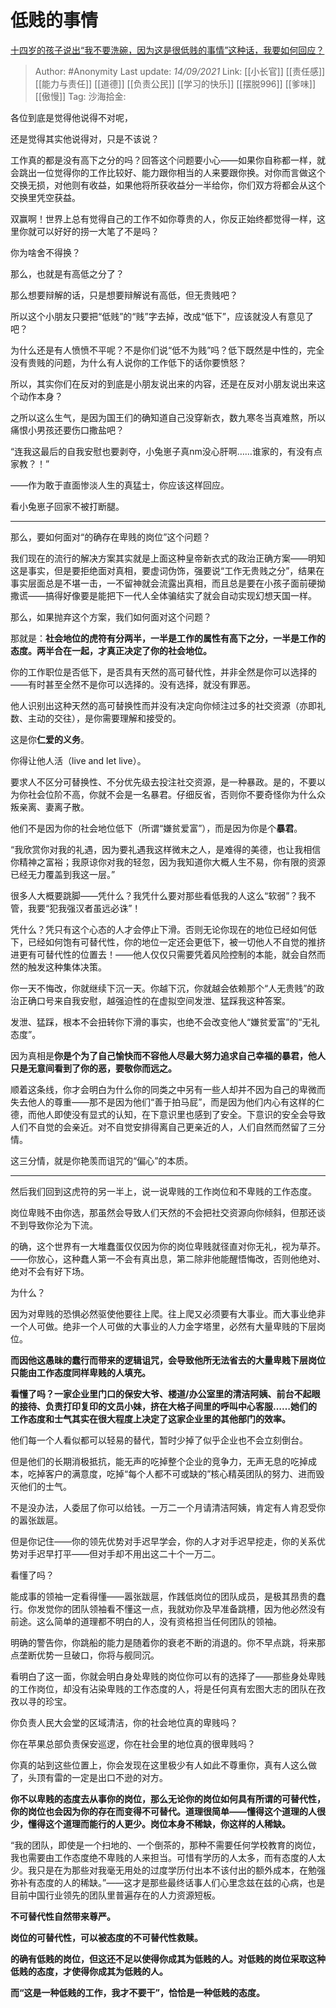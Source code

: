 # 低贱的事情
[十四岁的孩子说出“我不要洗碗，因为这是很低贱的事情”这种话，我要如何回应？](https://www.zhihu.com/question/356835825/answer/955654925)

> Author: #Anonymity
> Last update: *14/09/2021*
> Link: [[小长官]] [[责任感]] [[能力与责任]] [[道德]] [[负责公民]]  [[学习的快乐]] [[摆脱996]] [[爹味]] [[傲慢]]
> Tag:
> 沙海拾金:

各位到底是觉得他说得不对呢，

还是觉得其实他说得对，只是不该说？

工作真的都是没有高下之分的吗？回答这个问题要小心——如果你自称都一样，就会跳出一位觉得你的工作比较好、能力跟你相当的人来要跟你换。对你而言做这个交换无损，对他则有收益，如果他将所获收益分一半给你，你们双方将都会从这个交换里凭空获益。

双赢啊！世界上总有觉得自己的工作不如你尊贵的人，你反正始终都觉得一样，这里你就可以好好的捞一大笔了不是吗？

你为啥舍不得换？

那么，也就是有高低之分了？

那么想要辩解的话，只是想要辩解说有高低，但无贵贱吧？

所以这个小朋友只要把“低贱”的“贱”字去掉，改成“低下”，应该就没人有意见了吧？

为什么还是有人愤愤不平呢？不是你们说“低不为贱”吗？低下既然是中性的，完全没有贵贱的问题，为什么有人说你的工作低下的话你要愤怒？

所以，其实你们在反对的到底是小朋友说出来的内容，还是在反对小朋友说出来这个动作本身？

之所以这么生气，是因为国王们的确知道自己没穿新衣，数九寒冬当真难熬，所以痛恨小男孩还要伤口撒盐吧？

“连我这最后的自我安慰也要剥夺，小兔崽子真nm没心肝啊……谁家的，有没有点家教？！”

——作为敢于直面惨淡人生的真猛士，你应该这样回应。

看小兔崽子回家不被打断腿。

---

那么，要如何面对“的确存在卑贱的岗位”这个问题？

我们现在的流行的解决方案其实就是上面这种皇帝新衣式的政治正确方案——明知这是事实，但是要拒绝面对真相，要虚词伪饰，强要说“工作无贵贱之分”，结果在事实层面总是不堪一击，一不留神就会流露出真相，而且总是要在小孩子面前硬拗撒谎——搞得好像要是能把下一代人全体骗结实了就会自动实现幻想天国一样。

那么，如果抛弃这个方案，我们如何面对这个问题？

那就是：**社会地位的虎符有分两半，一半是工作的属性有高下之分，一半是工作的态度。两半合在一起，才真正决定了你的社会地位。**

你的工作职位是否低下，是否具有天然的高可替代性，并非全然是你可以选择的——有时甚至全然不是你可以选择的。没有选择，就没有罪恶。

他人识别出这种天然的高可替换性而并没有决定向你倾注过多的社交资源（亦即礼数、主动的交往），是你需要理解和接受的。

这是你**仁爱的义务**。

你得让他人活（live and let live）。

要求人不区分可替换性、不分优先级去投注社交资源，是一种暴政。是的，不要以为你社会位阶不高，你就不会是一名暴君。仔细反省，否则你不要奇怪你为什么众叛亲离、妻离子散。

他们不是因为你的社会地位低下（所谓“嫌贫爱富”），而是因为你是个**暴君**。

“我欣赏你对我的礼遇，因为要礼遇我这样微末之人，是难得的美德，也让我相信你精神之富裕；我原谅你对我的轻忽，因为我知道你大概人生不易，你有限的资源已经无力覆盖到我这一层。”

很多人大概要跳脚——凭什么？我凭什么要对那些看低我的人这么“软弱”？我不管，我要“犯我强汉者虽远必诛”！

凭什么？凭只有这个心态的人才会停止下滑。否则无论你现在的地位已经如何低下，已经如何饱有可替代性，你的地位一定还会更低下，被一切他人不自觉的推挤进更有可替代性的位置去！——他人仅仅只需要凭着风险控制的本能，就会自然而然的触发这种集体决策。

你一天不悔改，你就继续下沉一天。你越下沉，你就越会依赖那个“人无贵贱”的政治正确口号来自我安慰，越强迫性的在虚拟空间发泄、猛踩我这种答案。

发泄、猛踩，根本不会扭转你下滑的事实，也绝不会改变他人“嫌贫爱富”的“无礼态度”。

因为真相是**你是个为了自己愉快而不容他人尽最大努力追求自己幸福的暴君，他人只是无意间看到了你的恶，要敬你而远之。**

顺着这条线，你才会明白为什么你的同类之中另有一些人却并不因为自己的卑微而失去他人的尊重——那不是因为他们“善于拍马屁”，而是因为他们内心有这样的仁德，而他人即使没有显式的认知，在下意识里也感到了安全。下意识的安全会导致人们不自觉的会亲近。对不自觉安排得离自己更亲近的人，人们自然而然留了三分情。

这三分情，就是你艳羡而诅咒的“偏心”的本质。

---

然后我们回到这虎符的另一半上，说一说卑贱的工作岗位和不卑贱的工作态度。

岗位卑贱不由你选，那虽然会导致人们天然的不会把社交资源向你倾斜，但那还谈不到导致你沦为下流。

的确，这个世界有一大堆蠢蛋仅仅因为你的岗位卑贱就径直对你无礼，视为草芥。——你放心，这种蠢人第一不会有真出息，第二除非他能醒悟悔改，否则他绝对、绝对不会有好下场。

为什么？

因为对卑贱的恐惧必然驱使他要往上爬。往上爬又必须要有大事业。而大事业绝非一个人可做。绝非一个人可做的大事业的人力金字塔里，必然有大量卑贱的下层岗位。

**而因他这愚昧的蠢行而带来的逻辑诅咒，会导致他所无法省去的大量卑贱下层岗位只能由工作态度同样卑贱的人填充。**

**看懂了吗？一家企业里门口的保安大爷、楼道/办公室里的清洁阿姨、前台不起眼的接待、负责打印复印的文员小妹，挤在大格子间里的呼叫中心客服……她们的工作态度和士气其实在很大程度上决定了这家企业里的其他部门的效率。**

他们每一个人看似都可以轻易的替代，暂时少掉了似乎企业也不会立刻倒台。

但是他们的长期消极抵抗，能无声的吃掉整个企业的竞争力，无声无息的吃掉成本，吃掉客户的满意度，吃掉“每个人都不可或缺的”核心精英团队的努力、进而毁灭他们的士气。

不是没办法，人委屈了你可以给钱。一万二一个月请清洁阿姨，肯定有人肯忍受你的嚣张跋扈。

但是你记住——你的领先优势对手迟早学会，你的人才对手迟早挖走，你的关系优势对手迟早打平——但对手却不用出这二十个一万二。

看懂了吗？

能成事的领袖一定看得懂——嚣张跋扈，作践低岗位的团队成员，是极其昂贵的蠢行。你发觉你的团队领袖看不懂这一点，我就劝你及早准备跳槽，因为他必然没有前途。这么简单的道理都不明白的人，没有资格担当任何团队的领袖。

明确的警告你，你跳船的能力是随着你的衰老不断的消退的。你不早点跳，将来那点垄断优势一旦破口，你将与舰同沉。

看明白了这一面，你就会明白身处卑贱的岗位你可以有的选择了——那些身处卑贱的工作岗位，却没有沾染卑贱的工作态度的人，将是任何真有宏图大志的团队在孜孜以寻的珍宝。

你负责人民大会堂的区域清洁，你的社会地位真的卑贱吗？

你在苹果总部负责保安巡逻，你在社会里的地位真的很卑贱吗？

你真的站到这些位置上，你会发现在这里极少有人如此不尊重你，真有人这么做了，头顶有雷的一定是出口不逊的对方。

**你不以卑贱的态度去从事你的岗位，那么无论你的岗位如何具有所谓的可替代性，你的岗位也会因为你的存在而变得不可替代。道理很简单——懂得这个道理的人很少，懂得这个道理而能行的人更少。岗位本身不稀缺，你这样的人稀缺。**

“我的团队，即使是一个扫地的、一个倒茶的，那种不需要任何学校教育的岗位，我也需要由工作态度绝不卑贱的人来担当。可惜有学历的人太多，而有态度的人太少。我只是在为那些对我毫无用处的过度学历付出本不该付出的额外成本，在勉强弥补有态度的人的稀缺。”——这才是那些最终话事人们心里念兹在兹的心病，也是目前中国行业领先的团队里普遍存在的人力资源短板。

**不可替代性自然带来尊严。**

**岗位的可替代性，可以被态度的不可替代性救赎。**

**的确有低贱的岗位，但这还不足以使得你成其为低贱的人。对低贱的岗位采取这种低贱的态度，才使得你成其为低贱的人。**

**而“这是一种低贱的工作，我才不要干”，恰恰是一种低贱的态度。**
